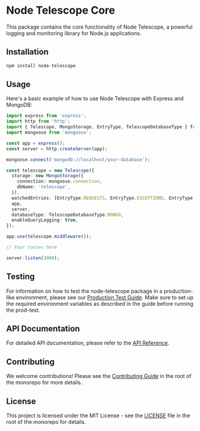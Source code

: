 # Node Telescope Core

This package contains the core functionality of Node Telescope, a powerful logging and monitoring library for Node.js applications.

## Installation

```bash
npm install node-telescope
```

## Usage

Here's a basic example of how to use Node Telescope with Express and MongoDB:

```typescript
import express from 'express';
import http from 'http';
import { Telescope, MongoStorage, EntryType, TelescopeDatabaseType } from 'node-telescope';
import mongoose from 'mongoose';

const app = express();
const server = http.createServer(app);

mongoose.connect('mongodb://localhost/your-database');

const telescope = new Telescope({
  storage: new MongoStorage({
    connection: mongoose.connection,
    dbName: 'telescope',
  }),
  watchedEntries: [EntryType.REQUESTS, EntryType.EXCEPTIONS, EntryType.QUERIES],
  app,
  server,
  databaseType: TelescopeDatabaseType.MONGO,
  enableQueryLogging: true,
});

app.use(telescope.middleware());

// Your routes here

server.listen(3000);
```

## Testing

For information on how to test the node-telescope package in a production-like environment, please see our [Production Test Guide](../../docs/PROD_TEST_GUIDE.md). Make sure to set up the required environment variables as described in the guide before running the prod-test.

## API Documentation

For detailed API documentation, please refer to the [API Reference](../../docs/API.md).

## Contributing

We welcome contributions! Please see the [Contributing Guide](../../CONTRIBUTING.md) in the root of the monorepo for more details.

## License

This project is licensed under the MIT License - see the [LICENSE](../../LICENSE) file in the root of the monorepo for details.
